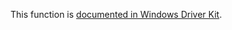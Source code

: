 This function is [documented in Windows Driver Kit](https://learn.microsoft.com/en-us/windows-hardware/drivers/ddi/wdm/nf-wdm-rtlfindleastsignificantbit).
